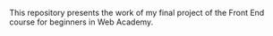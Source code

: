 This repository presents the work of my final project of the Front End course for beginners in Web Academy.
